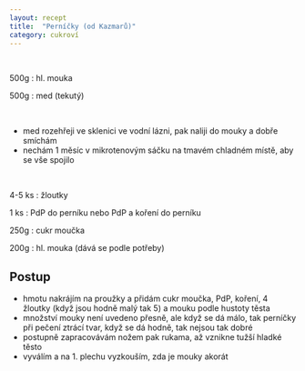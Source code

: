 ```yaml
---
layout: recept
title:  "Perníčky (od Kazmarů)"
category: cukroví
---
```


<br>

<div class="ingredience" markdown="1">

500g
: hl. mouka

500g
: med (tekutý)

</div>

<br>

<div class="postup" markdown="1">
 
- med rozehřeji ve sklenici ve vodní lázni, pak naliji do mouky a dobře smíchám
- nechám 1 měsíc v mikrotenovým sáčku na tmavém chladném místě, aby se vše spojilo

</div>

<br>

<div class="ingredience" markdown="1">

4-5 ks
: žloutky

1 ks
: PdP do perníku nebo PdP a koření do perníku

250g
: cukr moučka

200g
: hl. mouka (dává se podle potřeby)

</div>

## Postup

<div class="postup" markdown="1">
 
- hmotu nakrájím na proužky a přidám cukr moučka, PdP, koření, 4 žloutky (když jsou hodně malý tak 5) a mouku podle hustoty těsta 
- množství mouky není uvedeno přesně, ale když se dá málo, tak perníčky při pečení ztrácí tvar, když se dá hodně, tak nejsou tak dobré
- postupně zapracovávám nožem pak rukama, až vznikne tužší hladké těsto
- vyválím a na 1. plechu vyzkouším, zda je mouky akorát
     
</div>
